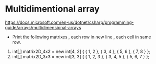 # Multidimentional array 
https://docs.microsoft.com/en-us/dotnet/csharp/programming-guide/arrays/multidimensional-arrays

* Print the following matrixes , each row in new line , each cell in same row.
1. int[,] matrix2D_4x2 = new int[4, 2] { { 1, 2 }, { 3, 4 }, { 5, 6 }, { 7, 8 } };
2. int[,] matrix2D_3x3 = new int[3, 3] { { 1, 2, 3 }, { 3, 4, 5 }, { 5, 6, 7 } };